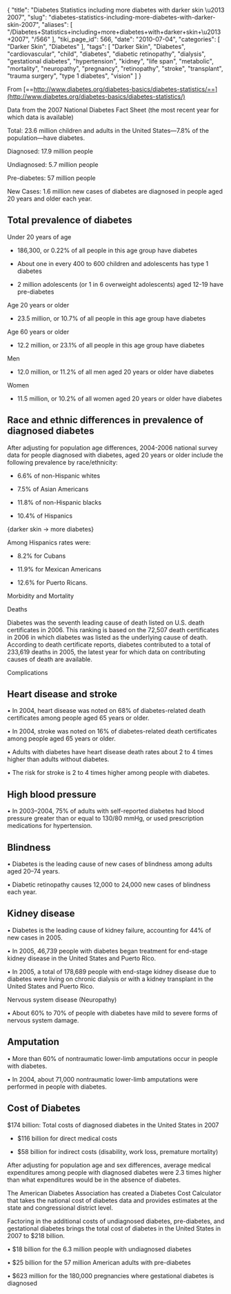 {
    "title": "Diabetes Statistics including more diabetes with darker skin \u2013 2007",
    "slug": "diabetes-statistics-including-more-diabetes-with-darker-skin-2007",
    "aliases": [
        "/Diabetes+Statistics+including+more+diabetes+with+darker+skin+\u2013+2007",
        "/566"
    ],
    "tiki_page_id": 566,
    "date": "2010-07-04",
    "categories": [
        "Darker Skin",
        "Diabetes"
    ],
    "tags": [
        "Darker Skin",
        "Diabetes",
        "cardiovascular",
        "child",
        "diabetes",
        "diabetic retinopathy",
        "dialysis",
        "gestational diabetes",
        "hypertension",
        "kidney",
        "life span",
        "metabolic",
        "mortality",
        "neuropathy",
        "pregnancy",
        "retinopathy",
        "stroke",
        "transplant",
        "trauma surgery",
        "type 1 diabetes",
        "vision"
    ]
}


From [==http://www.diabetes.org/diabetes-basics/diabetes-statistics/==](http://www.diabetes.org/diabetes-basics/diabetes-statistics/)

Data from the 2007 National Diabetes Fact Sheet (the most recent year for which data is available)

Total: 23.6 million children and adults in the United States—7.8% of the population—have diabetes.

Diagnosed: 17.9 million people

Undiagnosed: 5.7 million people

Pre-diabetes: 57 million people

New Cases: 1.6 million new cases of diabetes are diagnosed in people aged 20 years and older each year.

##  **Total prevalence of diabetes** 

Under 20 years of age

* 186,300, or 0.22% of all people in this age group have diabetes

* About one in every 400 to 600 children and adolescents has type 1 diabetes

* 2 million adolescents (or 1 in 6 overweight adolescents) aged 12-19 have pre-diabetes

Age 20 years or older

* 23.5 million, or 10.7% of all people in this age group have diabetes

Age 60 years or older

* 12.2 million, or 23.1% of all people in this age group have diabetes

Men

* 12.0 million, or 11.2% of all men aged 20 years or older have diabetes

Women

* 11.5 million, or 10.2% of all women aged 20 years or older have diabetes

##  **Race and ethnic differences in prevalence of diagnosed diabetes** 

After adjusting for population age differences, 2004-2006 national survey data for people diagnosed with diabetes, aged 20 years or older include the following prevalence by race/ethnicity:

* 6.6% of non-Hispanic whites

* 7.5% of Asian Americans

* 11.8% of non-Hispanic blacks

* 10.4% of Hispanics

{darker skin -> more diabetes}

Among Hispanics rates were:

* 8.2% for Cubans

* 11.9% for Mexican Americans

* 12.6% for Puerto Ricans.

Morbidity and Mortality

Deaths

Diabetes was the seventh leading cause of death listed on U.S. death certificates in 2006. This ranking is based on the 72,507 death certificates in 2006 in which diabetes was listed as the underlying cause of death. According to death certificate reports, diabetes contributed to a total of 233,619 deaths in 2005, the latest year for which data on contributing causes of death are available.

Complications

## Heart disease and stroke

• In 2004, heart disease was noted on 68% of diabetes-related death certificates among people aged 65 years or older.

• In 2004, stroke was noted on 16% of diabetes-related death certificates among people aged 65 years or older.

• Adults with diabetes have heart disease death rates about 2 to 4 times higher than adults without diabetes.

• The risk for stroke is 2 to 4 times higher among people with diabetes.

## High blood pressure

• In 2003–2004, 75% of adults with self-reported diabetes had blood pressure greater than or equal to 130/80 mmHg, or used prescription medications for hypertension.

## Blindness

• Diabetes is the leading cause of new cases of blindness among adults aged 20–74 years.

• Diabetic retinopathy causes 12,000 to 24,000 new cases of blindness each year.

## Kidney disease

• Diabetes is the leading cause of kidney failure, accounting for 44% of new cases in 2005.

• In 2005, 46,739 people with diabetes began treatment for end-stage kidney disease in the United States and Puerto Rico.

• In 2005, a total of 178,689 people with end-stage kidney disease due to diabetes were living on chronic dialysis or with a kidney transplant in the United States and Puerto Rico.

Nervous system disease (Neuropathy)

• About 60% to 70% of people with diabetes have mild to severe forms of nervous system damage.

##  **Amputation** 

• More than 60% of nontraumatic lower-limb amputations occur in people with diabetes.

• In 2004, about 71,000 nontraumatic lower-limb amputations were performed in people with diabetes.

##  **Cost of Diabetes** 

$174 billion: Total costs of diagnosed diabetes in the United States in 2007

* $116 billion for direct medical costs

* $58 billion for indirect costs (disability, work loss, premature mortality)

After adjusting for population age and sex differences, average medical expenditures among people with diagnosed diabetes were 2.3 times higher than what expenditures would be in the absence of diabetes.

The American Diabetes Association has created a Diabetes Cost Calculator that takes the national cost of diabetes data and provides estimates at the state and congressional district level.

Factoring in the additional costs of undiagnosed diabetes, pre-diabetes, and gestational diabetes brings the total cost of diabetes in the United States in 2007 to $218 billion.

• $18 billion for the 6.3 million people with undiagnosed diabetes

• $25 billion for the 57 million American adults with pre-diabetes

• $623 million for the 180,000 pregnancies where gestational diabetes is diagnosed
